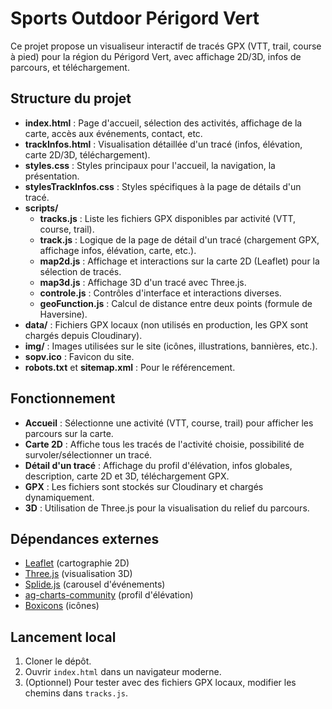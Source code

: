 # Sports Outdoor Périgord Vert

Ce projet propose un visualiseur interactif de tracés GPX (VTT, trail, course à pied) pour la région du Périgord Vert, avec affichage 2D/3D, infos de parcours, et téléchargement.

## Structure du projet

- **index.html** : Page d'accueil, sélection des activités, affichage de la carte, accès aux événements, contact, etc.
- **trackInfos.html** : Visualisation détaillée d'un tracé (infos, élévation, carte 2D/3D, téléchargement).
- **styles.css** : Styles principaux pour l'accueil, la navigation, la présentation.
- **stylesTrackInfos.css** : Styles spécifiques à la page de détails d'un tracé.
- **scripts/**
  - **tracks.js** : Liste les fichiers GPX disponibles par activité (VTT, course, trail).
  - **track.js** : Logique de la page de détail d'un tracé (chargement GPX, affichage infos, élévation, carte, etc.).
  - **map2d.js** : Affichage et interactions sur la carte 2D (Leaflet) pour la sélection de tracés.
  - **map3d.js** : Affichage 3D d'un tracé avec Three.js.
  - **controle.js** : Contrôles d'interface et interactions diverses.
  - **geoFunction.js** : Calcul de distance entre deux points (formule de Haversine).
- **data/** : Fichiers GPX locaux (non utilisés en production, les GPX sont chargés depuis Cloudinary).
- **img/** : Images utilisées sur le site (icônes, illustrations, bannières, etc.).
- **sopv.ico** : Favicon du site.
- **robots.txt** et **sitemap.xml** : Pour le référencement.

## Fonctionnement

- **Accueil** : Sélectionne une activité (VTT, course, trail) pour afficher les parcours sur la carte.
- **Carte 2D** : Affiche tous les tracés de l'activité choisie, possibilité de survoler/sélectionner un tracé.
- **Détail d'un tracé** : Affichage du profil d'élévation, infos globales, description, carte 2D et 3D, téléchargement GPX.
- **GPX** : Les fichiers sont stockés sur Cloudinary et chargés dynamiquement.
- **3D** : Utilisation de Three.js pour la visualisation du relief du parcours.

## Dépendances externes

- [Leaflet](https://leafletjs.com/) (cartographie 2D)
- [Three.js](https://threejs.org/) (visualisation 3D)
- [Splide.js](https://splidejs.com/) (carousel d'événements)
- [ag-charts-community](https://www.ag-grid.com/charts/) (profil d'élévation)
- [Boxicons](https://boxicons.com/) (icônes)

## Lancement local

1. Cloner le dépôt.
2. Ouvrir `index.html` dans un navigateur moderne.
3. (Optionnel) Pour tester avec des fichiers GPX locaux, modifier les chemins dans `tracks.js`.
